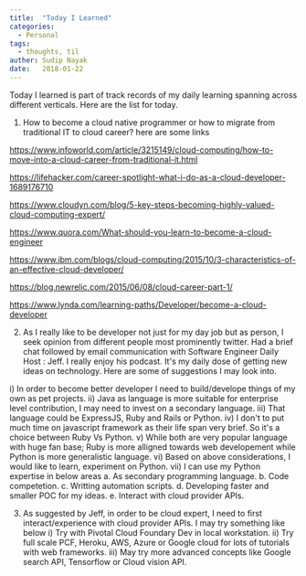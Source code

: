 ```yaml
---
title:  "Today I Learned"
categories:
  - Personal
tags:
  - thoughts, til
auther: Sudip Nayak
date:   2018-01-22
---
```


Today I learned is part of track records of my  daily learning spanning across different verticals.
Here are the list for today.

1. How to become a cloud native programmer or how to migrate from traditional IT to cloud career? here are some links

https://www.infoworld.com/article/3215149/cloud-computing/how-to-move-into-a-cloud-career-from-traditional-it.html

https://lifehacker.com/career-spotlight-what-i-do-as-a-cloud-developer-1689176710

https://www.cloudyn.com/blog/5-key-steps-becoming-highly-valued-cloud-computing-expert/

https://www.quora.com/What-should-you-learn-to-become-a-cloud-engineer

https://www.ibm.com/blogs/cloud-computing/2015/10/3-characteristics-of-an-effective-cloud-developer/

https://blog.newrelic.com/2015/06/08/cloud-career-part-1/

https://www.lynda.com/learning-paths/Developer/become-a-cloud-developer

2. As I really like to be developer not just for my day job but as person, I seek opinion from different people most prominently
twitter. Had a brief chat followed by email communication with Software Engineer Daily Host : Jeff. I really enjoy his podcast. It's 
my daily dose of getting new ideas on technology. Here are some of suggestions I may look into.
  
  i) In order to become better developer I need to build/develope things of my own as pet projects.
  ii) Java as language is more suitable for enterprise level contribution, I may need to invest on a secondary language.
  iii) That language could be ExpressJS, Ruby and Rails or Python.
  iv) I don't to put much time on javascript framework as their life span very brief. So it's a choice between Ruby Vs Python.
  v) While both are very popular language with huge fan base; Ruby is more alligned towards web developement while Python is more generalistic language.
  vi) Based on above considerations, I would like to learn, experiment on Python. 
  vii) I can use my Python expertise in below areas
       a. As secondary programming language.
       b. Code competetion.
       c. Writting automation scripts.
       d. Developing faster and smaller POC for my ideas.
       e. Interact with cloud provider APIs.
       
3. As suggested by Jeff, in order to be cloud expert, I need to first interact/experience with cloud provider APIs. 
   I may try something like below
   i) Try with Pivotal Cloud Foundary Dev in local workstation.
   ii) Try full scale PCF, Heroku, AWS, Azure or Google cloud for lots of tutorials with web frameworks.
   iii) May try more advanced concepts like Google search API, Tensorflow or Cloud vision API.    

